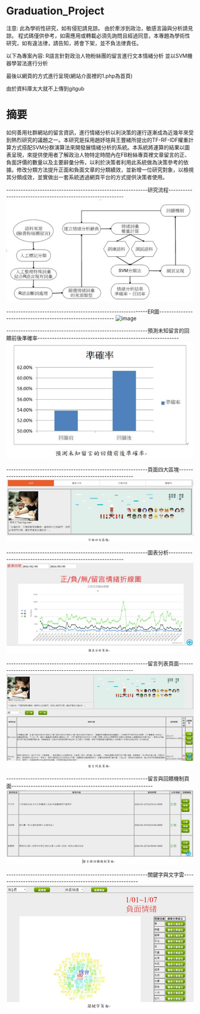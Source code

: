 # Graduation_Project
注意:
此為學術性研究，如有侵犯請見諒。
由於牽涉到政治，敏感言論與分析請見諒。
程式碼僅供參考，如需應用或轉載必須先詢問且經過同意，本專題為學術性研究，如有違法律，請告知，將會下架，並不負法律責任。

以下為專案內容:
R語言針對政治人物粉絲團的留言進行文本情緒分析
並以SVM機器學習法進行分析

最後以網頁的方式進行呈現(網站介面裡的1.php為首頁)

由於資料庫太大就不上傳到gitgub

# 摘要
如何善用社群網站的留言資訊，進行情緒分析以利決策的運行逐漸成為近幾年來受到熱烈研究的議題之一。本研究是採用趙妤瑄與王豐緒所提出的TF-RF-IDF權重計算方式搭配SVM分群演算法來開發展情緒分析的系統。本系統將運算的結果以圖表呈現，來提供使用者了解政治人物特定時間內在FB粉絲專頁裡文章留言的正、負面評價的數量以及主要辭彙分佈，以利於決策者利用此系統做為決策參考的依據。修改分類方法提升正面和負面文章的分類績效，並新增一位研究對象，以檢視其分類成效，並實做出一套系統透過網頁平台的方式提供決策者使用。


-----------------------------------------------------------研究流程-----------------------------------------------------------
![image](https://raw.githubusercontent.com/a232152000/Graduation_Project/66fd897ceffffbced345c8a445c5d4bb16c90c8c/%E7%A0%94%E7%A9%B6%E6%B5%81%E7%A8%8B.JPG)
    
    
-----------------------------------------------------------ER圖-----------------------------------------------------------
![image](https://raw.githubusercontent.com/a232152000/Graduation_Project/66fd897ceffffbced345c8a445c5d4bb16c90c8c/ER%E5%9C%96.JPG)
    
-----------------------------------------------------------預測未知留言的回饋前後準確率-----------------------------------------------------------
![image](https://raw.githubusercontent.com/a232152000/Graduation_Project/66fd897ceffffbced345c8a445c5d4bb16c90c8c/%E9%A0%90%E6%B8%AC%E6%9C%AA%E7%9F%A5%E7%95%99%E8%A8%80%E7%9A%84%E5%9B%9E%E9%A5%8B%E5%89%8D%E5%BE%8C%E6%BA%96%E7%A2%BA%E7%8E%87.JPG)


-----------------------------------------------------------頁面四大區塊-----------------------------------------------------------
![image](https://raw.githubusercontent.com/a232152000/Graduation_Project/66fd897ceffffbced345c8a445c5d4bb16c90c8c/%E4%BB%8B%E9%9D%A2%E5%9B%9B%E5%A4%A7%E5%8D%80%E5%A1%8A.JPG)
    
    
-----------------------------------------------------------圖表分析-----------------------------------------------------------
![image](https://raw.githubusercontent.com/a232152000/Graduation_Project/66fd897ceffffbced345c8a445c5d4bb16c90c8c/%E5%9C%96%E8%A1%A8%E5%88%86%E6%9E%90%E9%A0%81%E9%9D%A2.JPG)
    
    
-----------------------------------------------------------留言列表頁面-----------------------------------------------------------
![image](https://raw.githubusercontent.com/a232152000/Graduation_Project/66fd897ceffffbced345c8a445c5d4bb16c90c8c/%E7%95%99%E8%A8%80%E5%88%97%E8%A1%A8%E9%A0%81%E9%9D%A2.JPG)


-----------------------------------------------------------留言與回饋機制頁面-----------------------------------------------------------
![image](https://raw.githubusercontent.com/a232152000/Graduation_Project/66fd897ceffffbced345c8a445c5d4bb16c90c8c/%E7%95%99%E8%A8%80%E8%88%87%E5%9B%9E%E9%A5%8B%E6%A9%9F%E5%88%B6%E9%A0%81%E9%9D%A2.JPG)


-----------------------------------------------------------關鍵字與文字雲-----------------------------------------------------------
![image](https://raw.githubusercontent.com/a232152000/Graduation_Project/66fd897ceffffbced345c8a445c5d4bb16c90c8c/%E9%97%9C%E9%8D%B5%E5%AD%97%E9%A0%81%E9%9D%A2.JPG)
